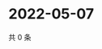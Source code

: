 # 2022-05-07

共 0 条

<!-- BEGIN WEIBO -->
<!-- 最后更新时间 Sat May 07 2022 07:15:57 GMT+0800 (China Standard Time) -->

<!-- END WEIBO -->
